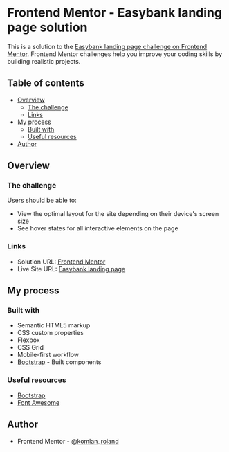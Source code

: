 # Frontend Mentor - Easybank landing page solution

This is a solution to the [Easybank landing page challenge on Frontend Mentor](https://www.frontendmentor.io/challenges/easybank-landing-page-WaUhkoDN). Frontend Mentor challenges help you improve your coding skills by building realistic projects. 

## Table of contents

- [Overview](#overview)
  - [The challenge](#the-challenge)
  - [Links](#links)
- [My process](#my-process)
  - [Built with](#built-with)
  - [Useful resources](#useful-resources)
- [Author](#author)

## Overview

### The challenge

Users should be able to:

- View the optimal layout for the site depending on their device's screen size
- See hover states for all interactive elements on the page

### Links

- Solution URL: [Frontend Mentor](https://www.frontendmentor.io/solutions/easybank-landing-page-RnOyK7RDCe)
- Live Site URL: [Easybank landing page](https://easybank-landpage.netlify.app/)

## My process

### Built with

- Semantic HTML5 markup
- CSS custom properties
- Flexbox
- CSS Grid
- Mobile-first workflow
- [Bootstrap](https://reactjs.org/) - Built components

### Useful resources

- [Bootstrap](https://www.getbootstrap.com) 
- [Font Awesome](https://www.fontawesome.com) 

## Author

- Frontend Mentor - [@komlan_roland](https://www.frontendmentor.io/profile/Roland7kt8)
